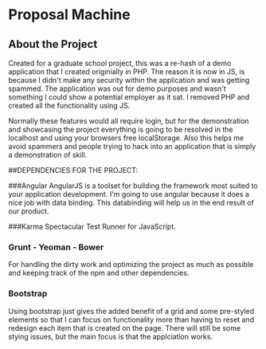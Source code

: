 # Proposal Machine

## About the Project

Created for a graduate school project, this was a re-hash of a demo application that I created originially in PHP.  The reason it is now in JS, is because I didn't make any security within the application and was getting spammed.  The application was out for demo purposes and wasn't something I could show a potential employer as it sat.  I removed PHP and created all the functionality using JS.  

Normally these features would all require login, but for the demonstration and showcasing the project everything is going to be resolved in the localhost and using your browsers free localStorage. Also this helps me avoid spammers and people trying to hack into an application that is simply a demonstration of skill.

##DEPENDENCIES FOR THE PROJECT:

###Angular
AngularJS is a toolset for building the framework most suited to your application development. I'm going to use angular because it does a nice job with data binding. This databinding will help us in the end result of our product.

###Karma
Spectacular Test Runner for JavaScript.

### Grunt - Yeoman - Bower
For handling the dirty work and optimizing the project as much as possible and keeping track of the npm and other dependencies.

### Bootstrap
Using bootstrap just gives the added benefit of a grid and some pre-styled elements so that I can focus on functionality more than having to reset and redesign each item that is created on the page. There will still be some stying issues, but the main focus is that the applciation works.
